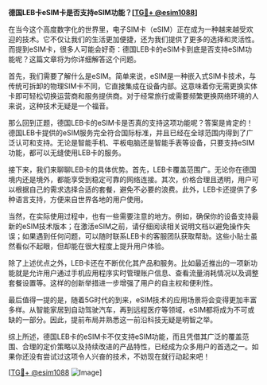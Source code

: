 **德国LEB卡eSIM卡是否支持eSIM功能？[[TG💪+ @esim1088](https://t.me/s/esim1088)]**

在当今这个高度数字化的世界里，电子SIM卡（eSIM）正在成为一种越来越受欢迎的技术。它不仅让我们的生活更加便捷，还为我们提供了更多的选择和灵活性。而提到eSIM卡，很多人可能会好奇：德国LEB卡的eSIM卡到底是否支持eSIM功能呢？这篇文章将为你详细解答这个问题。

首先，我们需要了解什么是eSIM。简单来说，eSIM是一种嵌入式SIM卡技术，与传统可拆卸的物理SIM卡不同，它直接集成在设备内部。这意味着你无需更换实体卡即可轻松切换运营商和服务提供商。对于经常旅行或需要频繁更换网络环境的人来说，这种技术无疑是一个福音。

那么回到正题，德国LEB卡的eSIM卡是否真的支持这项功能呢？答案是肯定的！德国LEB卡提供的eSIM服务完全符合国际标准，并且已经在全球范围内得到了广泛认可和支持。无论是智能手机、平板电脑还是智能手表等设备，只要支持eSIM功能，都可以无缝使用LEB卡的服务。

接下来，我们来聊聊LEB卡的具体优势。首先，LEB卡覆盖范围广。无论你在德国境内还是境外，都能享受到稳定可靠的网络连接。其次，价格合理且透明，用户可以根据自己的需求选择合适的套餐，避免不必要的浪费。此外，LEB卡还提供了多种语言支持，方便来自世界各地的用户使用。

当然，在实际使用过程中，也有一些需要注意的地方。例如，确保你的设备支持最新的eSIM技术版本；在激活eSIM之前，请仔细阅读相关说明文档以避免操作失误；如果遇到任何问题，可以随时联系LEB卡的客服团队获取帮助。这些小贴士虽然看似不起眼，但却能在很大程度上提升用户体验。

除了上述优点之外，LEB卡还在不断优化其产品和服务。比如最近推出的一项新功能就是允许用户通过手机应用程序实时管理账户信息、查看流量消耗情况以及调整套餐设置等。这样的创新举措进一步增强了用户的自主权和便利性。

最后值得一提的是，随着5G时代的到来，eSIM技术的应用场景将会变得更加丰富多样。从智能家居到自动驾驶汽车，再到远程医疗等领域，eSIM都将成为不可或缺的一部分。因此，提前布局并熟悉这一前沿科技无疑是明智之举。

综上所述，德国LEB卡的eSIM卡不仅支持eSIM功能，而且凭借其广泛的覆盖范围、合理的定价策略以及持续改进的产品特性，已经成为众多用户的首选之一。如果你还没有尝试过这项令人兴奋的技术，不妨现在就行动起来吧！

[[TG💪+ @esim1088](https://t.me/s/esim1088) ![Image](https://i.postimg.cc/4NQfJmqS/Snipaste-2025-05-13-00-14-12.png)]
